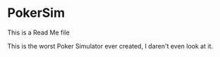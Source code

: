 # PokerSim
This is a Read Me file

This is the worst Poker Simulator ever created, I daren't even look at it.

